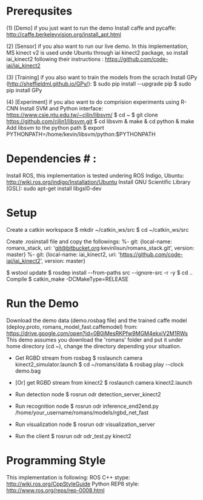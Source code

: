 # Prerequsites #

(1) [Demo] if you just want to run the demo
Install caffe and pycaffe: http://caffe.berkeleyvision.org/install_apt.html

(2) [Sensor] if you also want to run our live demo.
In this implementation, MS kinect v2 is used unde Ubuntu through iai kinect2 package, so install iai_kinect2 following their instructions : https://github.com/code-iai/iai_kinect2

(3) [Training] if you also want to train the models from the scrach
Install GPy (http://sheffieldml.github.io/GPy/):
$ sudo pip install --upgrade pip
$ sudo pip install GPy

(4) [Experiment]  if you also want to do comprision experiments using R-CNN
Install SVM and Python interface: https://www.csie.ntu.edu.tw/~cjlin/libsvm/
$ cd ~
$ git clone https://github.com/cjlin1/libsvm.git
$ cd libsvm & make & cd python & make
Add libsvm to the python path
$ export PYTHONPATH=/home/kevin/libsvm/python:$PYTHONPATH

# Dependencies # :
Install ROS, this implementation is tested undering ROS Indigo, Ubuntu: http://wiki.ros.org/indigo/Installation/Ubuntu
Install GNU Scientific Library (GSL): sudo apt-get install libgsl0-dev


# Setup #

Create a catkin workspace
$ mkdir ~/catkin_ws/src
$ cd ~/catkin_ws/src

Create .rosinstall file and copy the followings:
%- git: {local-name: romans_stack, uri: 'git@bitbucket.org:kevinlisun/romans_stack.git', version: master}
%- git: {local-name: iai_kinect2, uri: 'https://github.com/code-iai/iai_kinect2', version: master}

$ wstool update
$ rosdep install --from-paths src --ignore-src -r -y
$ cd ..
Compile
$ catkin_make -DCMakeType=RELEASE

# Run the Demo #
Download the demo data (demo.rosbag file) and the trained caffe model (deploy.proto, romans_model_fast.caffemodel) from: https://drive.google.com/open?id=0B0jMesRKPfw9MGM4ekxiV2M1RWs
This demo assumes you download the 'romans' folder and put it under home directory (cd ~), change the directory depending your situation.

- Get RGBD stream from rosbag
$ roslaunch camera kinect2_simulator.launch
$ cd ~/romans/data & rosbag play --clock demo.bag

- [Or] get RGBD stream from kinect2
$ roslaunch camera kinect2.launch

- Run detection node
$ rosrun odr detection_server_kinect2

- Run recognition node
$ rosrun odr inference_end2end.py /home/your_username/romans/models/rgbd_net_fast

- Run visualization node
$ rosrun odr visualization_server

- Run the client
$ rosrun odr odr_test.py kinect2

# Programming Style #

This implementation is following:
ROS C++ stype: http://wiki.ros.org/CppStyleGuide
Python REP8 style: http://www.ros.org/reps/rep-0008.html
